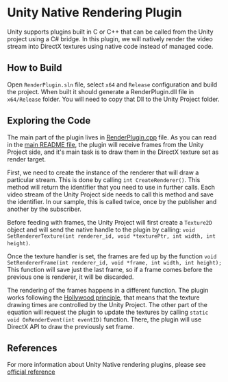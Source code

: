 Unity Native Rendering Plugin
===================================

Unity supports plugins built in C or C++ that can be called from the Unity project using a C# bridge. In this plugin, we will natively render the video stream into DirectX textures using native code instead of managed code.

How to Build
-----------------

Open `RenderPlugin.sln` file, select `x64` and `Release` configuration and build the project. When built it should generate a RenderPlugin.dll file in `x64/Release` folder. You will need to copy that Dll to the Unity Project folder.

Exploring the Code
---------------------

The main part of the plugin lives in [RenderPlugin.cpp](RenderPlugin.cpp) file. As you can read in the [main README file](../../README.md), the plugin will receive frames from the Unity Project side, and it's main task is to draw them in the DirectX texture set as render target.

First, we need to create the instance of the renderer that will draw a particular stream. This is done by calling `int CreateRenderer()`. This method will return the identifier that you need to use in further calls. Each video stream of the Unity Project side needs to call this method and save the identifier. In our sample, this is called twice, once by the publisher and another by the subscriber.

Before feeding with frames, the Unity Project will first create a `Texture2D` object and will send the native handle to the plugin by calling: `void SetRendererTexture(int renderer_id, void *texturePtr, int width, int height)`.

Once the texture handler is set, the frames are fed up by the function `void SetRendererFrame(int renderer_id, void *frame, int width, int height);` This function will save just the last frame, so if a frame comes before the previous one is renderer, it will be discarded.

The rendering of the frames happens in a different function. The plugin works following the [Hollywood principle](https://en.wikipedia.org/wiki/Inversion_of_control), that means that the texture drawing times are controlled by the Unity Project. The other part of the equation will request the plugin to update the textures by calling `static void OnRenderEvent(int eventID)` function. There, the plugin will use DirectX API to draw the previously set frame.

References
--------------

For more information about Unity Native rendering plugins, please see [official reference](https://docs.unity3d.com/Manual/NativePlugins.html)
